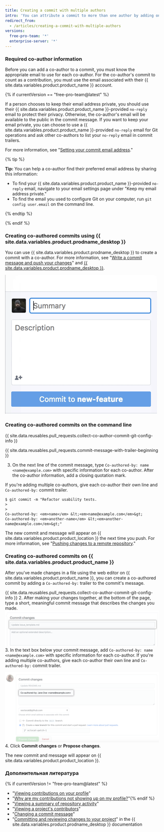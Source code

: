 ```yaml
---
title: Creating a commit with multiple authors
intro: 'You can attribute a commit to more than one author by adding one or more `Co-authored-by` trailers to the commit''s message. Co-authored commits are visible on {{ site.data.variables.product.product_name }}{% if currentVersion != "free-pro-team@latest" %} and can be included in the profile contributions graph and the repository''s statistics{% endif %}.'
redirect_from:
  - /articles/creating-a-commit-with-multiple-authors
versions:
  free-pro-team: '*'
  enterprise-server: '*'
---
```


### Required co-author information

Before you can add a co-author to a commit, you must know the appropriate email to use for each co-author. For the co-author's commit to count as a contribution, you must use the email associated with their {{ site.data.variables.product.product_name }} account.

{% if currentVersion == "free-pro-team@latest" %}

If a person chooses to keep their email address private, you should use their {{ site.data.variables.product.product_name }}-provided `no-reply` email to protect their privacy. Otherwise, the co-author's email will be available to the public in the commit message. If you want to keep your email private, you can choose to use a {{ site.data.variables.product.product_name }}-provided `no-reply` email for Git operations and ask other co-authors to list your `no-reply` email in commit trailers.

For more information, see "[Setting your commit email address](/articles/setting-your-commit-email-address)."

  {% tip %}

  **Tip:** You can help a co-author find their preferred email address by sharing this information:
  - To find your {{ site.data.variables.product.product_name }}-provided `no-reply` email, navigate to your email settings page under "Keep my email address private."
  - To find the email you used to configure Git on your computer, run `git config user.email` on the command line.

  {% endtip %}

{% endif %}

### Creating co-authored commits using {{ site.data.variables.product.prodname_desktop }}

You can use {{ site.data.variables.product.prodname_desktop }} to create a commit with a co-author. For more information, see "[Write a commit message and push your changes](/desktop/contributing-to-projects/committing-and-reviewing-changes-to-your-project#3-write-a-commit-message-and-push-your-changes)" and [{{ site.data.variables.product.prodname_desktop }}](https://desktop.github.com).

![Add a co-author to the commit message](/assets/images/help/desktop/co-authors-demo-hq.gif)

### Creating co-authored commits on the command line

{{ site.data.reusables.pull_requests.collect-co-author-commit-git-config-info }}

{{ site.data.reusables.pull_requests.commit-message-with-trailer-beginning }}

3. On the next line of the commit message, type `Co-authored-by: name <name@example.com>` with specific information for each co-author. After the co-author information, add a closing quotation mark.

  If you're adding multiple co-authors, give each co-author their own line and `Co-authored-by:` commit trailer.
  ```shell
  $ git commit -m "Refactor usability tests.
  >
  >
  Co-authored-by: <em>name</em> &lt;<em>name@example.com</em>&gt;
  Co-authored-by: <em>another-name</em> &lt;<em>another-name@example.com</em>&gt;"
  ```

The new commit and message will appear on {{ site.data.variables.product.product_location }} the next time you push. For more information, see "[Pushing changes to a remote repository](/articles/pushing-commits-to-a-remote-repository/)."

### Creating co-authored commits on {{ site.data.variables.product.product_name }}

After you've made changes in a file using the web editor on {{ site.data.variables.product.product_name }}, you can create a co-authored commit by adding a `Co-authored-by:` trailer to the commit's message.

{{ site.data.reusables.pull_requests.collect-co-author-commit-git-config-info }}
2. After making your changes together, at the bottom of the page, type a short, meaningful commit message that describes the changes you made. ![Commit message for your change](/assets/images/help/repository/write-commit-message-quick-pull.png)
3. In the text box below your commit message, add `Co-authored-by: name <name@example.com>` with specific information for each co-author. If you're adding multiple co-authors, give each co-author their own line and `Co-authored-by:` commit trailer.

  ![Commit message co-author trailer example in second commit message text box](/assets/images/help/repository/write-commit-message-co-author-trailer.png)
4. Click **Commit changes** or **Propose changes**.

The new commit and message will appear on {{ site.data.variables.product.product_location }}.

### Дополнительная литература
{% if currentVersion != "free-pro-team@latest" %}
- "[Viewing contributions on your profile](/articles/viewing-contributions-on-your-profile)"
- "[Why are my contributions not showing up on my profile?](/articles/why-are-my-contributions-not-showing-up-on-my-profile)"{% endif %}
- "[Viewing a summary of repository activity](/articles/viewing-a-summary-of-repository-activity)"
- "[Viewing a project's contributors](/articles/viewing-a-projects-contributors)"
- "[Changing a commit message](/articles/changing-a-commit-message)"
- "[Committing and reviewing changes to your project](/desktop/contributing-to-projects/committing-and-reviewing-changes-to-your-project#3-write-a-commit-message-and-push-your-changes)" in the {{ site.data.variables.product.prodname_desktop }} documentation
